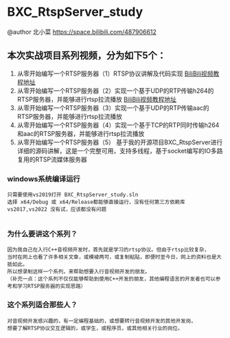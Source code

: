 # BXC_RtspServer_study
@author 北小菜 https://space.bilibili.com/487906612

## 本次实战项目系列视频，分为如下5个：
1. 从零开始编写一个RTSP服务器（1）RTSP协议讲解及代码实现 [BiliBili视频教程地址](https://www.bilibili.com/video/BV1xd4y147Fb/?vd_source=f70a17c45cd3d279ce923ca59e12fff0) 
2. 从零开始编写一个RTSP服务器（2）实现一个基于UDP的RTP传输h264的RTSP服务器，并能够进行rtsp拉流播放 [BiliBili视频教程地址](https://www.bilibili.com/video/BV18P4y1X78w/?vd_source=f70a17c45cd3d279ce923ca59e12fff0) 
3. 从零开始编写一个RTSP服务器（3）实现一个基于UDP的RTP传输aac的RTSP服务器，并能够进行rtsp拉流播放
4. 从零开始编写一个RTSP服务器（4）实现一个基于TCP的RTP同时传输h264和aac的RTSP服务器，并能够进行rtsp拉流播放
5. 从零开始编写一个RTSP服务器（5） 基于我的开源项目BXC_RtspServer进行详细的源码讲解，这是一个完整可用，支持多线程，基于socket编写的IO多路复用的RTSP流媒体服务器

### windows系统编译运行
~~~
只需要使用vs2019打开 BXC_RtspServer_study.sln
选择 x64/Debug 或 x64/Release都能够直接运行，没有任何第三方依赖库
vs2017,vs2022 没有试，应该都没有问题
 
~~~

### 为什么要讲这个系列？
~~~
因为我自己在入行C++音视频开发时，首先就是学习的rtsp协议。但由于rtsp比较复杂，
当时在网上也看了许多相关文章，或模棱两可，或复制粘贴，即便时至今日，网上的资料也是大抵如此。
所以想录制这样一个系列，来帮助想要入行音视频开发的朋友。
（补充一点：这个系列不仅仅能够帮助到使用C++开发的朋友，其他编程语言的开发者也可以参考和学习RTSP服务器的实现思路）
~~~

### 这个系列适合那些人？
~~~
对音视频开发感兴趣的，有一定编程基础的，或想要转行音视频开发的其他开发岗，
想要了解RTSP协议交互逻辑的，或学生，或程序员，或其他相关行业的岗位。
~~~




